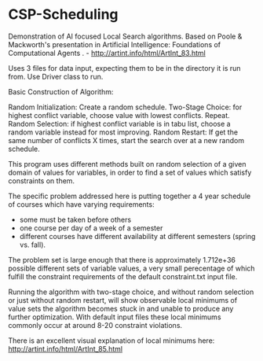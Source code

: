 # CSP-Scheduling

Demonstration of AI focused Local Search algorithms. Based on Poole & Mackworth's presentation in Artificial Intelligence: Foundations of Computational Agents . - http://artint.info/html/ArtInt_83.html

Uses 3 files for data input, expecting them to be in the directory it is run from.
Use Driver class to run.

Basic Construction of Algorithm:

Random Initialization: Create a random schedule.
	Two-Stage Choice: for highest conflict variable, choose value with lowest conflicts. Repeat.
		Random Selection: if highest conflict variable is in tabu list, choose a random variable instead for most improving.
			Random Restart: If get the same number of conflicts X times, start the search over at a new random schedule.


This program uses different methods built on random selection of a given domain of values for variables, in order to find a set of values which satisfy constraints on them.

The specific problem addressed here is putting together a 4 year schedule of courses which have varying requirements:
- some must be taken before others
- one course per day of a week of a semester
- different courses have different availability at different semesters (spring vs. fall).


The problem set is large enough that there is approximately  1.712e+36  possible different sets of variable values, a very small perecentage of which fulfill the constraint requirements of the default constraint.txt input file.


Running the algorithm with two-stage choice, and without random selection or just without random restart, will  show observable local minimums of value sets the algorithm becomes stuck in and unable to produce any further optimization. With default input files these local minimums commonly occur at around 8-20 constraint violations.

There is an excellent visual explanation of local minimums here: http://artint.info/html/ArtInt_85.html 